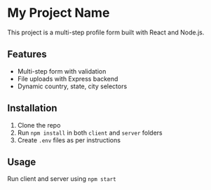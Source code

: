 # My Project Name

This project is a multi-step profile form built with React and Node.js.

## Features
- Multi-step form with validation
- File uploads with Express backend
- Dynamic country, state, city selectors

## Installation
1. Clone the repo  
2. Run `npm install` in both `client` and `server` folders  
3. Create `.env` files as per instructions  

## Usage
Run client and server using `npm start`
